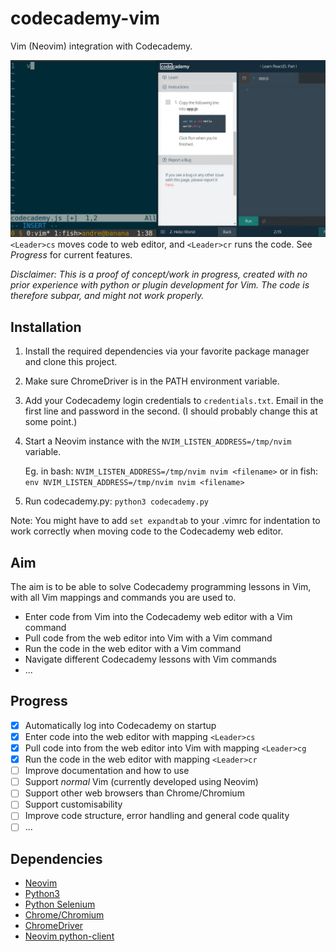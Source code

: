 # codecademy-vim
Vim (Neovim) integration with Codecademy.

![Animated demonstration](screencast.gif)
`<Leader>cs` moves code to web editor, and `<Leader>cr` runs the code. See *Progress* for current features.

*Disclaimer: This is a proof of concept/work in progress, created with no prior experience with python or plugin development for Vim.
The code is therefore subpar, and might not work properly.*

## Installation
1. Install the required dependencies via your favorite package manager and clone this project.
2. Make sure ChromeDriver is in the PATH environment variable.
4. Add your Codecademy login credentials to `credentials.txt`. Email in the first line and password in the second. (I should probably change this at some point.)
5. Start a Neovim instance with the `NVIM_LISTEN_ADDRESS=/tmp/nvim` variable.

   Eg. in bash: `NVIM_LISTEN_ADDRESS=/tmp/nvim nvim <filename>`
   or in fish: `env NVIM_LISTEN_ADDRESS=/tmp/nvim nvim <filename>`

6. Run codecademy.py: `python3 codecademy.py`

Note: You might have to add `set expandtab` to your .vimrc for indentation to work correctly when moving code to the Codecademy web editor.

## Aim
The aim is to be able to solve Codecademy programming lessons in Vim, with all Vim mappings and commands you are used to.
- Enter code from Vim into the Codecademy web editor with a Vim command
- Pull code from the web editor into Vim with a Vim command
- Run the code in the web editor with a Vim command
- Navigate different Codecademy lessons with Vim commands
- ...

## Progress
- [x] Automatically log into Codecademy on startup
- [x] Enter code into the web editor with mapping `<Leader>cs`
- [x] Pull code into from the web editor into Vim with mapping `<Leader>cg`
- [x] Run the code in the web editor with mapping `<Leader>cr`
- [ ] Improve documentation and how to use
- [ ] Support *normal* Vim (currently developed using Neovim)
- [ ] Support other web browsers than Chrome/Chromium
- [ ] Support customisability
- [ ] Improve code structure, error handling and general code quality
- [ ] ...

## Dependencies
- [Neovim](https://neovim.io/)
- [Python3](https://www.python.org/)
- [Python Selenium](https://pypi.python.org/pypi/selenium)
- [Chrome/Chromium](http://www.chromium.org/Home)
- [ChromeDriver](https://sites.google.com/a/chromium.org/chromedriver/)
- [Neovim python-client](https://github.com/neovim/python-client)
